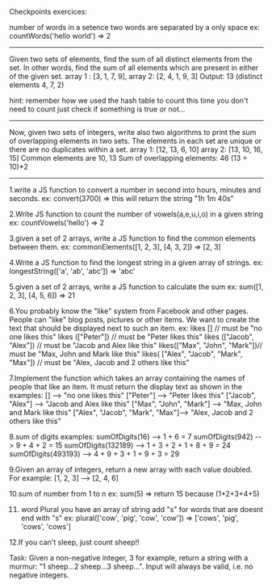 Checkpoints exercices:

number of words in a setence
two words are separated by a only space
ex: countWords('hello world') => 2

---

Given two sets of elements, find the sum of all distinct elements from the set. In other words, find the sum of all elements which are present in either of the given set.
array 1 : [3, 1, 7, 9], array 2: [2, 4, 1, 9, 3]
Output: 13 (distinct elements 4, 7, 2)

hint: remember how we used the hash table to count this time
you don't need to count just check if something is true or not...

---

Now, given two sets of integers, write also two algorithms to print the sum of overlapping elements in two sets. The elements in each set are unique or there are no duplicates within a set.
array 1: [12, 13, 6, 10]
array 2: [13, 10, 16, 15]
Common elements are 10, 13
Sum of overlapping elements: 46 (13 + 10)\*2

---

1.write a JS function to convert a number in second into hours, minutes and seconds.
ex: convert(3700) => this will return the string "1h 1m 40s"

2.Write JS function to count the number of vowels(a,e,u,i,o) in a given string
ex: countVowels('hello') => 2

3.given a set of 2 arrays, write a JS function to find the common elements between them.
ex: commonElements([1, 2, 3], [4, 3, 2]) => [2, 3]

4.Write a JS function to find the longest string in a given array of strings.
ex: longestString(['a', 'ab', 'abc']) => 'abc'

5.given a set of 2 arrays, write a JS function to calculate the sum
ex: sum([1, 2, 3], [4, 5, 6]) => 21

6.You probably know the "like" system from Facebook and other pages. People can "like" blog posts, pictures or other items. We want to create the text that should be displayed next to such an item.
ex: likes [] // must be "no one likes this"
likes (["Peter"]) // must be "Peter likes this"
likes (["Jacob", "Alex"]) // must be "Jacob and Alex like this"
likes(["Max", "John", "Mark"])// must be "Max, John and Mark like this"
likes( ["Alex", "Jacob", "Mark", "Max"]) // must be "Alex, Jacob and 2 others like this"

7.Implement the function which takes an array containing the names of people that like an item. It must return the display text as shown in the examples:
[] --> "no one likes this"
["Peter"] --> "Peter likes this"
["Jacob", "Alex"] --> "Jacob and Alex like this"
["Max", "John", "Mark"] --> "Max, John and Mark like this"
["Alex", "Jacob", "Mark", "Max"]--> "Alex, Jacob and 2 others like this"

8.sum of digits
examples:
sumOfDigits(16) --> 1 + 6 = 7
sumOfDigits(942) --> 9 + 4 + 2 = 15
sumOfDigits(132189) --> 1 + 3 + 2 + 1 + 8 + 9 = 24
sumOfDigits(493193) --> 4 + 9 + 3 + 1 + 9 + 3 = 29

9.Given an array of integers, return a new array with each value doubled.
For example:
[1, 2, 3] --> [2, 4, 6]

10.sum of number from 1 to n
ex: sum(5) => return 15 because (1+2+3+4+5)

11. word Plural
    you have an array of string add "s" for words that are doesnt end with "s"
    ex: plural(['cow', 'pig', 'cow', 'cow']) => ['cows', 'pig', 'cows', 'cows']

12.If you can't sleep, just count sheep!!

Task:
Given a non-negative integer, 3 for example, return a string with a murmur: "1 sheep...2 sheep...3 sheep...". Input will always be valid, i.e. no negative integers.
